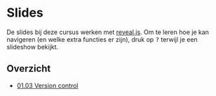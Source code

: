 # Slides

De slides bij deze cursus werken met [reveal.js](https://revealjs.com/#/). Om te leren hoe je kan navigeren (en welke extra functies er zijn), druk op <kbd>?</kbd> terwijl je een slideshow bekijkt.

## Overzicht

- [01.03 Version control](/slides/01.03.version-control/index.html ":ignore")

